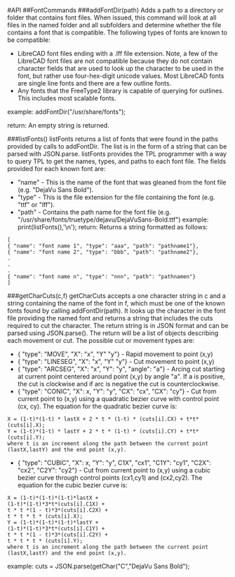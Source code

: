 #API
##FontCommands
###addFontDir(path)
Adds a path to a directory or folder that contains font files. When issued, this command will look at all files in the named folder and all subfolders and determine whether the file contains a font that is compatible. The following types of fonts are known to be compatible:
* LibreCAD font files ending with a .lff file extension. Note, a few of the LibreCAD font files are not compatible because they do not contain character fields that are used to look up the character to be used in the font, but rather use four-hex-digit unicode values. Most LibreCAD fonts are single line fonts and there are a few outline fonts.
* Any fonts that the FreeType2 library is capable of querying for outlines. This includes most scalable fonts.

example: addFontDir("/usr/share/fonts");

return: An empty string is returned.

###listFonts()
listFonts returns a list of fonts that were found in the paths provided by calls to addFontDir. The list is in the form of a string that can be parsed with JSON.parse. listFonts provides the TPL programmer with a way to query TPL to get the names, types, and paths to each font file.
The fields provided for each known font are:
* "name" - This is the name of the font that was gleaned from the font file (e.g. "DejaVu Sans Bold").
* "type" - This is the file extension for the file containing the font (e.g. "ttf" or "lff").
* "path" - Contains the path name for the font file (e.g. "/usr/share/fonts/truetype/dejavu/DejaVuSans-Bold.ttf")
example: print(listFonts(),'\n');
return: Returns a string formatted as follows:
```
[
{ "name": "font name 1", "type": "aaa", "path": "pathname1"},
{ "name": "font name 2", "type": "bbb", "path": "pathname2"},
.
.
.
{ "name": "font name n", "type": "nnn", "path": "pathnamen"}
]
```

###getCharCuts(c,f)
getCharCuts accepts a one character string in c and a string containing the name of the font in f, which must be one of the known fonts found by calling addFontDir(path). It looks up the character in the font file providing the named font and returns a string that includes the cuts required to cut the character.
The return string is in JSON format and can be parsed using JSON.parse(). The return will be a list of objects describing each movement or cut. The possible cut or movement types are:
* { "type": "MOVE", "X": "x", "Y" "y"} - Rapid movement to point (x,y)
* { "type": "LINESEG", "X": "x", "Y" "y"} - Cut movement to point (x,y)
* { "type": "ARCSEG", "X": "x", "Y": "y", "angle": "a"} - Arcing cut starting at current point centered around point (x,y) by angle "a". If a is positive,  the cut is clockwise and if arc is negative the cut is counterclockwise.
* { "type": "CONIC", "X": x, "Y": "y", "CX": "cx", "CX": "cy"} - Cut from current point to (x,y) using a quadratic bezier curve with control point (cx, cy). The equation for the quadratic bezier curve is:
```
X = (1-t)*(1-t) * lastX + 2 * t * (1-t) * (cuts[i].CX) + t*t*(cuts[i].X);
Y = (1-t)*(1-t) * lastY + 2 * t * (1-t) * (cuts[i].CY) + t*t*(cuts[i].Y);
where t is an increment along the path between the current point (lastX,lastY) and the end point (x,y).
```
* { "type": "CUBIC", "X": x, "Y": "y", C1X", "cx1", "C1Y": "cy1", "C2X": "cx2", "C2Y": "cy2"} - Cut from current point to (x,y) using a cubic bezier curve through control points (cx1,cy1) and (cx2,cy2). The equation for the cubic bezier curve is:
```
X = (1-t)*(1-t)*(1-t)*lastX +
(1-t)*(1-t)*3*t*(cuts[i].C1X) +
t * t *(1 - t)*3*(cuts[i].C2X) +
t * t * t * (cuts[i].X);
Y = (1-t)*(1-t)*(1-t)*lastY +
(1-t)*(1-t)*3*t*(cuts[i].C1Y) +
t * t *(1 - t)*3*(cuts[i].C2Y) +
t * t * t * (cuts[i].Y);
where t is an increment along the path between the current point (lastX,lastY) and the end point (x,y).
```

example: cuts = JSON.parse(getChar("C","DejaVu Sans Bold");
